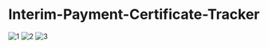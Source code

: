 # Interim-Payment-Certificate-Tracker
![1](https://github.com/byrmylmz/Interim-Payment-Certificate-Tracker/assets/68708205/2f34cdf7-a7d6-44e1-8d64-ae44e5176e2f)
![2](https://github.com/byrmylmz/Interim-Payment-Certificate-Tracker/assets/68708205/9532a909-85d5-4cf7-8c46-207c247c6655)
![3](https://github.com/byrmylmz/Interim-Payment-Certificate-Tracker/assets/68708205/8a10f158-2d38-4c8c-a983-b98dfbeccf92)


